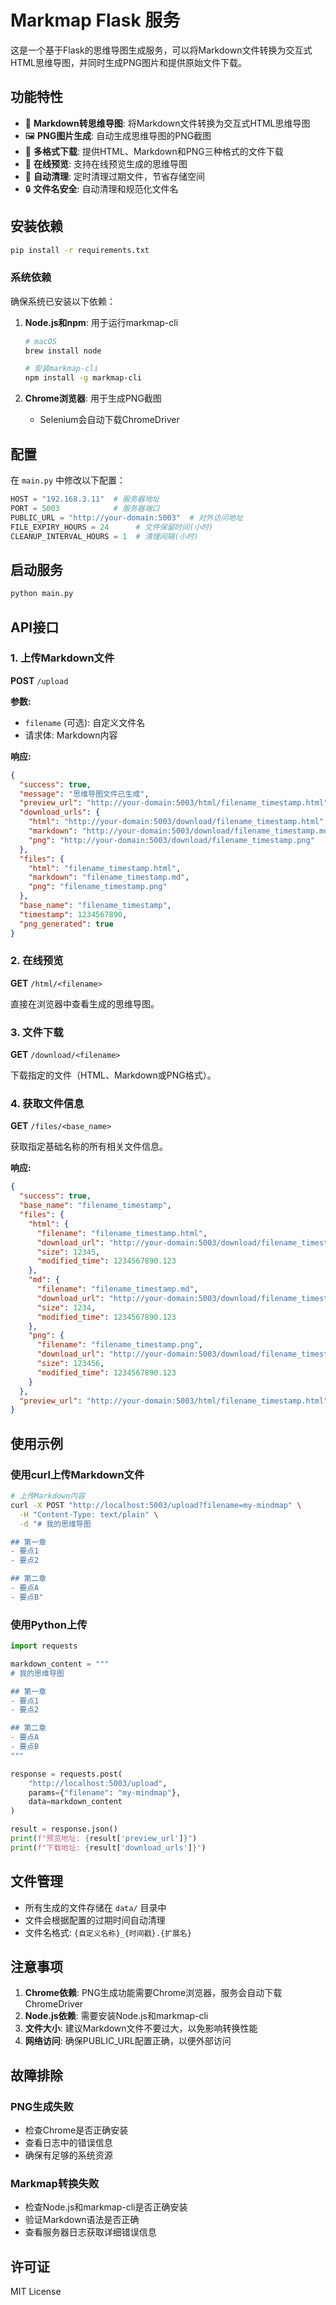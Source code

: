 # Markmap Flask 服务

这是一个基于Flask的思维导图生成服务，可以将Markdown文件转换为交互式HTML思维导图，并同时生成PNG图片和提供原始文件下载。

## 功能特性

- 📝 **Markdown转思维导图**: 将Markdown文件转换为交互式HTML思维导图
- 🖼️ **PNG图片生成**: 自动生成思维导图的PNG截图
- 📁 **多格式下载**: 提供HTML、Markdown和PNG三种格式的文件下载
- 🔗 **在线预览**: 支持在线预览生成的思维导图
- 🧹 **自动清理**: 定时清理过期文件，节省存储空间
- 🔒 **文件名安全**: 自动清理和规范化文件名

## 安装依赖

```bash
pip install -r requirements.txt
```

### 系统依赖

确保系统已安装以下依赖：

1. **Node.js和npm**: 用于运行markmap-cli
   ```bash
   # macOS
   brew install node
   
   # 安装markmap-cli
   npm install -g markmap-cli
   ```

2. **Chrome浏览器**: 用于生成PNG截图
   - Selenium会自动下载ChromeDriver

## 配置

在 `main.py` 中修改以下配置：

```python
HOST = "192.168.3.11"  # 服务器地址
PORT = 5003            # 服务器端口
PUBLIC_URL = "http://your-domain:5003"  # 对外访问地址
FILE_EXPIRY_HOURS = 24      # 文件保留时间(小时)
CLEANUP_INTERVAL_HOURS = 1  # 清理间隔(小时)
```

## 启动服务

```bash
python main.py
```

## API接口

### 1. 上传Markdown文件

**POST** `/upload`

**参数:**
- `filename` (可选): 自定义文件名
- 请求体: Markdown内容

**响应:**
```json
{
  "success": true,
  "message": "思维导图文件已生成",
  "preview_url": "http://your-domain:5003/html/filename_timestamp.html",
  "download_urls": {
    "html": "http://your-domain:5003/download/filename_timestamp.html",
    "markdown": "http://your-domain:5003/download/filename_timestamp.md",
    "png": "http://your-domain:5003/download/filename_timestamp.png"
  },
  "files": {
    "html": "filename_timestamp.html",
    "markdown": "filename_timestamp.md",
    "png": "filename_timestamp.png"
  },
  "base_name": "filename_timestamp",
  "timestamp": 1234567890,
  "png_generated": true
}
```

### 2. 在线预览

**GET** `/html/<filename>`

直接在浏览器中查看生成的思维导图。

### 3. 文件下载

**GET** `/download/<filename>`

下载指定的文件（HTML、Markdown或PNG格式）。

### 4. 获取文件信息

**GET** `/files/<base_name>`

获取指定基础名称的所有相关文件信息。

**响应:**
```json
{
  "success": true,
  "base_name": "filename_timestamp",
  "files": {
    "html": {
      "filename": "filename_timestamp.html",
      "download_url": "http://your-domain:5003/download/filename_timestamp.html",
      "size": 12345,
      "modified_time": 1234567890.123
    },
    "md": {
      "filename": "filename_timestamp.md",
      "download_url": "http://your-domain:5003/download/filename_timestamp.md",
      "size": 1234,
      "modified_time": 1234567890.123
    },
    "png": {
      "filename": "filename_timestamp.png",
      "download_url": "http://your-domain:5003/download/filename_timestamp.png",
      "size": 123456,
      "modified_time": 1234567890.123
    }
  },
  "preview_url": "http://your-domain:5003/html/filename_timestamp.html"
}
```

## 使用示例

### 使用curl上传Markdown文件

```bash
# 上传Markdown内容
curl -X POST "http://localhost:5003/upload?filename=my-mindmap" \
  -H "Content-Type: text/plain" \
  -d "# 我的思维导图

## 第一章
- 要点1
- 要点2

## 第二章
- 要点A
- 要点B"
```

### 使用Python上传

```python
import requests

markdown_content = """
# 我的思维导图

## 第一章
- 要点1
- 要点2

## 第二章
- 要点A
- 要点B
"""

response = requests.post(
    "http://localhost:5003/upload",
    params={"filename": "my-mindmap"},
    data=markdown_content
)

result = response.json()
print(f"预览地址: {result['preview_url']}")
print(f"下载地址: {result['download_urls']}")
```

## 文件管理

- 所有生成的文件存储在 `data/` 目录中
- 文件会根据配置的过期时间自动清理
- 文件名格式: `{自定义名称}_{时间戳}.{扩展名}`

## 注意事项

1. **Chrome依赖**: PNG生成功能需要Chrome浏览器，服务会自动下载ChromeDriver
2. **Node.js依赖**: 需要安装Node.js和markmap-cli
3. **文件大小**: 建议Markdown文件不要过大，以免影响转换性能
4. **网络访问**: 确保PUBLIC_URL配置正确，以便外部访问

## 故障排除

### PNG生成失败
- 检查Chrome是否正确安装
- 查看日志中的错误信息
- 确保有足够的系统资源

### Markmap转换失败
- 检查Node.js和markmap-cli是否正确安装
- 验证Markdown语法是否正确
- 查看服务器日志获取详细错误信息

## 许可证

MIT License
